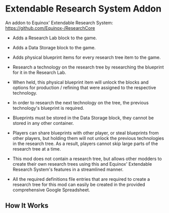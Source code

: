 # Extendable Research System Addon
An addon to Equinox' Extendable Research System: https://github.com/Equinox-/ResearchCore

* Adds a Research Lab block to the game.
* Adds a Data Storage block to the game.
* Adds physical blueprint items for every research tree item to the game.

* Research a technology on the research tree by researching the blueprint for it in the Research Lab.
* When held, this physical blueprint item will unlock the blocks and options for production / refining that were assigned to the respective technology.
* In order to research the next technology on the tree, the previous technology's blueprint is required.
* Blueprints must be stored in the Data Storage block, they cannot be stored in any other container.
* Players can share blueprints with other player, or steal blueprints from other players, but holding them will not unlock the previous technologies in the research tree. As a result, players cannot skip large parts of the research tree at a time.

* This mod does not contain a research tree, but allows other modders to create their own research trees using this and Equinox' Extendable Research System's features in a streamlined manner.
* All the required definitions file entries that are required to create a research tree for this mod can easily be created in the provided comprehensive Google Spreadsheet.

## How It Works
